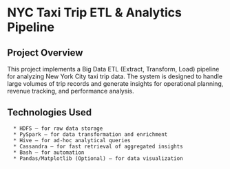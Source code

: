 # NYC Taxi Trip ETL & Analytics Pipeline
## Project Overview 
This project implements a Big Data ETL (Extract, Transform, Load) pipeline for analyzing New York City taxi trip data. The system is designed to handle large volumes of trip records and generate insights for operational planning, revenue tracking, and performance analysis.

## Technologies Used
      * HDFS – for raw data storage
      * PySpark – for data transformation and enrichment
      * Hive – for ad-hoc analytical queries
      * Cassandra – for fast retrieval of aggregated insights
      * Bash – for automation
      * Pandas/Matplotlib (Optional) – for data visualization
